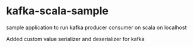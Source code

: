 # kafka-scala-sample

sample application to run kafka producer consumer on scala on localhost

Added custom value serializer and deserializer for kafka
